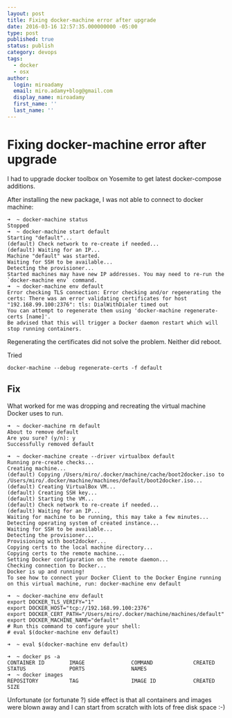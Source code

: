 ```yaml
---
layout: post
title: Fixing docker-machine error after upgrade
date: 2016-03-16 12:57:35.000000000 -05:00
type: post
published: true
status: publish
category: devops
tags: 
  - docker
  - osx
author:
  login: miroadamy
  email: miro.adamy+blog@gmail.com
  display_name: miroadamy
  first_name: ''
  last_name: ''
---
```


# Fixing docker-machine error after upgrade

I had to upgrade docker toolbox on Yosemite to get latest docker-compose additions. 

After installing the new package, I was not able to connect to docker machine:

```
➜  ~ docker-machine status
Stopped
➜  ~ docker-machine start default
Starting "default"...
(default) Check network to re-create if needed...
(default) Waiting for an IP...
Machine "default" was started.
Waiting for SSH to be available...
Detecting the provisioner...
Started machines may have new IP addresses. You may need to re-run the `docker-machine env` command.
➜  ~ docker-machine env default
Error checking TLS connection: Error checking and/or regenerating the certs: There was an error validating certificates for host "192.168.99.100:2376": tls: DialWithDialer timed out
You can attempt to regenerate them using 'docker-machine regenerate-certs [name]'.
Be advised that this will trigger a Docker daemon restart which will stop running containers.
```

Regenerating the certificates did not solve the problem. Neither did reboot.

Tried

```
docker-machine --debug regenerate-certs -f default
```

## Fix

What worked for me was dropping and recreating the virtual machine Docker uses to run.

```
➜  ~ docker-machine rm default
About to remove default
Are you sure? (y/n): y
Successfully removed default

➜  ~ docker-machine create --driver virtualbox default
Running pre-create checks...
Creating machine...
(default) Copying /Users/miro/.docker/machine/cache/boot2docker.iso to /Users/miro/.docker/machine/machines/default/boot2docker.iso...
(default) Creating VirtualBox VM...
(default) Creating SSH key...
(default) Starting the VM...
(default) Check network to re-create if needed...
(default) Waiting for an IP...
Waiting for machine to be running, this may take a few minutes...
Detecting operating system of created instance...
Waiting for SSH to be available...
Detecting the provisioner...
Provisioning with boot2docker...
Copying certs to the local machine directory...
Copying certs to the remote machine...
Setting Docker configuration on the remote daemon...
Checking connection to Docker...
Docker is up and running!
To see how to connect your Docker Client to the Docker Engine running on this virtual machine, run: docker-machine env default

➜  ~ docker-machine env default
export DOCKER_TLS_VERIFY="1"
export DOCKER_HOST="tcp://192.168.99.100:2376"
export DOCKER_CERT_PATH="/Users/miro/.docker/machine/machines/default"
export DOCKER_MACHINE_NAME="default"
# Run this command to configure your shell:
# eval $(docker-machine env default)

➜  ~ eval $(docker-machine env default)

➜  ~ docker ps -a
CONTAINER ID        IMAGE               COMMAND             CREATED             STATUS              PORTS               NAMES
➜  ~ docker images
REPOSITORY          TAG                 IMAGE ID            CREATED             SIZE
```

Unfortunate (or fortunate ?) side effect is that all containers and images were blown away and I can start from scratch with lots of free disk space :-)

